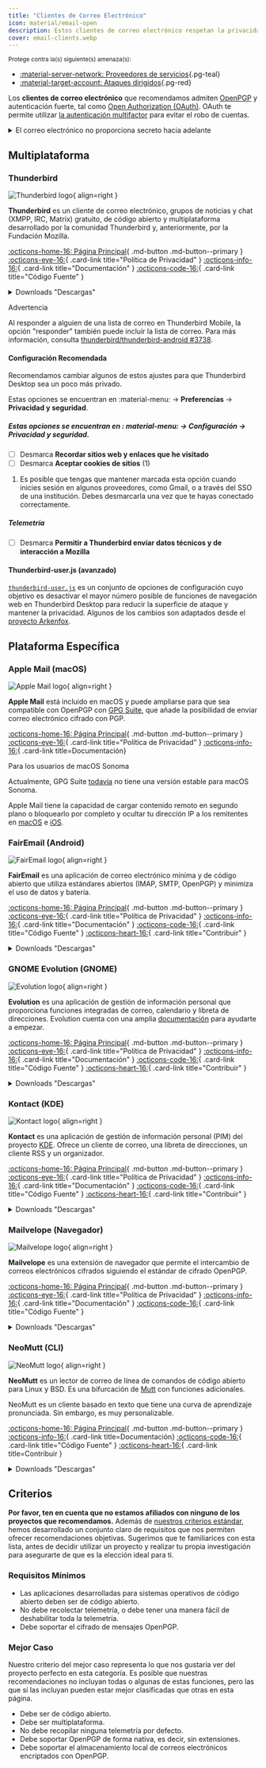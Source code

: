 ```yaml
---
title: "Clientes de Correo Electrónico"
icon: material/email-open
description: Estos clientes de correo electrónico respetan la privacidad y admiten el cifrado de correo electrónico OpenPGP.
cover: email-clients.webp
---
```


<small>Protege contra la(s) siguiente(s) amenaza(s):</small>

- [:material-server-network: Proveedores de servicios](basics/common-threats.md#privacy-from-service-providers ""){.pg-teal}
- [:material-target-account: Ataques dirigidos](basics/common-threats.md#attacks-against-specific-individuals ""){.pg-red}

Los **clientes de correo electrónico** que recomendamos admiten [OpenPGP](encryption.md#openpgp) y autenticación fuerte, tal como [Open Authorization (OAuth)](basics/account-creation.md#sign-in-with-oauth). OAuth te permite utilizar [la autenticación multifactor](basics/multi-factor-authentication.md) para evitar el robo de cuentas.

<details class="warning" markdown>
<summary>El correo electrónico no proporciona secreto hacia adelante</summary>

Cuando se utiliza una tecnología de cifrado de extremo a extremo (E2EE) como OpenPGP, el correo electrónico seguirá teniendo [algunos metadatos](basics/email-security.md#email-metadata-overview) que no están cifrados en la cabecera del correo electrónico.

OpenPGP tampoco admite [secreto hacia adelante](https://en.wikipedia.org/wiki/Forward_secrecy), lo que significa que si te roban la clave privada a ti o al destinatario, todos los mensajes anteriores cifrados con ella quedarán al descubierto: [¿Cómo puedo proteger mis claves privadas?](basics/email-security.md) Considera la posibilidad de utilizar un medio que ofrezca secreto hacia adelante:

[Comunicación en Tiempo Real](real-time-communication.md ""){.md-button}

</details>

## Multiplataforma

### Thunderbird

<div class="admonition recommendation" markdown>

![Thunderbird logo](assets/img/email-clients/thunderbird.svg){ align=right }

**Thunderbird** es un cliente de correo electrónico, grupos de noticias y chat (XMPP, IRC, Matrix) gratuito, de código abierto y multiplataforma desarrollado por la comunidad Thunderbird y, anteriormente, por la Fundación Mozilla.

[:octicons-home-16: Página Principal](https://thunderbird.net){ .md-button .md-button--primary }
[:octicons-eye-16:](https://mozilla.org/privacy/thunderbird){ .card-link title="Política de Privacidad" }
[:octicons-info-16:](https://support.mozilla.org/products/thunderbird){ .card-link title="Documentación" }
[:octicons-code-16:](https://hg.mozilla.org/comm-central){ .card-link title="Código Fuente" }

<details class="downloads" markdown>
<summary>Downloads "Descargas"</summary>

- [:simple-googleplay: Google Play](https://play.google.com/store/apps/details?id=net.thunderbird.android)
- [:simple-github: GitHub](https://github.com/thunderbird/thunderbird-android/releases)
- [:fontawesome-brands-windows: Windows](https://thunderbird.net)
- [:simple-apple: macOS](https://thunderbird.net)
- [:simple-linux: Linux](https://thunderbird.net)
- [:simple-flathub: Flathub](https://flathub.org/apps/details/org.mozilla.Thunderbird)

</details>

</div>

<div class="admonition warning" markdown>
<p class="admonition-title">Advertencia</p>

Al responder a alguien de una lista de correo en Thunderbird Mobile, la opción "responder" también puede incluir la lista de correo. Para más información, consulta [thunderbird/thunderbird-android #3738](https://github.com/thunderbird/thunderbird-android/issues/3738).

</div>

#### Configuración Recomendada

<div class="annotate" markdown>

Recomendamos cambiar algunos de estos ajustes para que Thunderbird Desktop sea un poco más privado.

Estas opciones se encuentran en :material-menu: → **Preferencias** → **Privacidad y seguridad**.

##### Estas opciones se encuentran en : material-menu: → **Configuración** → **Privacidad y seguridad**.

- [ ] Desmarca **Recordar sitios web y enlaces que he visitado**
- [ ] Desmarca **Aceptar cookies de sitios** (1)

</div>

1. Es posible que tengas que mantener marcada esta opción cuando inicies sesión en algunos proveedores, como Gmail, o a través del SSO de una institución. Debes desmarcarla una vez que te hayas conectado correctamente.

##### Telemetría

- [ ] Desmarca **Permitir a Thunderbird enviar datos técnicos y de interacción a Mozilla**

#### Thunderbird-user.js (avanzado)

[`thunderbird-user.js`](https://github.com/HorlogeSkynet/thunderbird-user.js) es un conjunto de opciones de configuración cuyo objetivo es desactivar el mayor número posible de funciones de navegación web en Thunderbird Desktop para reducir la superficie de ataque y mantener la privacidad. Algunos de los cambios son adaptados desde el [proyecto Arkenfox](desktop-browsers.md#arkenfox-advanced).

## Plataforma Específica

### Apple Mail (macOS)

<div class="admonition recommendation" markdown>

![Apple Mail logo](assets/img/email-clients/applemail.png){ align=right }

**Apple Mail** está incluido en macOS y puede ampliarse para que sea compatible con OpenPGP con [GPG Suite](encryption.md#gpg-suite), que añade la posibilidad de enviar correo electrónico cifrado con PGP.

[:octicons-home-16: Página Principal](https://support.apple.com/guide/mail/welcome/mac){ .md-button .md-button--primary }
[:octicons-eye-16:](https://apple.com/legal/privacy/en-ww){ .card-link title="Política de Privacidad" }
[:octicons-info-16:](https://support.apple.com/mail){ .card-link title=Documentación}

</details>

</div>

<div class="admonition info" markdown>
<p class="admonition-title">Para los usuarios de macOS Sonoma</p>

Actualmente, GPG Suite [todavía](https://gpgtools.com/sonoma) no tiene una versión estable para macOS Sonoma.

</div>

Apple Mail tiene la capacidad de cargar contenido remoto en segundo plano o bloquearlo por completo y ocultar tu dirección IP a los remitentes en [macOS](https://support.apple.com/guide/mail/mlhl03be2866/mac) e [iOS](https://support.apple.com/guide/iphone/iphf084865c7/ios).

### FairEmail (Android)

<div class="admonition recommendation" markdown>

![FairEmail logo](assets/img/email-clients/fairemail.svg){ align=right }

**FairEmail** es una aplicación de correo electrónico mínima y de código abierto que utiliza estándares abiertos (IMAP, SMTP, OpenPGP) y minimiza el uso de datos y batería.

[:octicons-home-16: Página Principal](https://email.faircode.eu){ .md-button .md-button--primary }
[:octicons-eye-16:](https://github.com/M66B/FairEmail/blob/master/PRIVACY.md){ .card-link title="Política de Privacidad" }
[:octicons-info-16:](https://github.com/M66B/FairEmail/blob/master/FAQ.md){ .card-link title="Documentación" }
[:octicons-code-16:](https://github.com/M66B/FairEmail){ .card-link title="Código Fuente" }
[:octicons-heart-16:](https://email.faircode.eu/donate){ .card-link title="Contribuir" }

<details class="downloads" markdown>
<summary>Downloads "Descargas"</summary>

- [:simple-googleplay: Google Play](https://play.google.com/store/apps/details?id=eu.faircode.email)
- [:simple-github: GitHub](https://github.com/M66B/FairEmail/releases)

</details>

</div>

### GNOME Evolution (GNOME)

<div class="admonition recommendation" markdown>

![Evolution logo](assets/img/email-clients/evolution.svg){ align=right }

**Evolution** es una aplicación de gestión de información personal que proporciona funciones integradas de correo, calendario y libreta de direcciones. Evolution cuenta con una amplia [documentación](https://help.gnome.org/users/evolution/stable/) para ayudarte a empezar.

[:octicons-home-16: Página Principal](https://wiki.gnome.org/Apps/Evolution){ .md-button .md-button--primary }
[:octicons-eye-16:](https://wiki.gnome.org/Apps/Evolution/PrivacyPolicy){ .card-link title="Política de Privacidad" }
[:octicons-info-16:](https://help.gnome.org/users/evolution/stable){ .card-link title="Documentación" }
[:octicons-code-16:](https://gitlab.gnome.org/GNOME/evolution){ .card-link title="Código Fuente" }
[:octicons-heart-16:](https://gnome.org/donate){ .card-link title="Contribuir" }

<details class="downloads" markdown>
<summary>Downloads "Descargas"</summary>

- [:simple-flathub: Flathub](https://flathub.org/apps/details/org.gnome.Evolution)

</details>

</div>

### Kontact (KDE)

<div class="admonition recommendation" markdown>

![Kontact logo](assets/img/email-clients/kontact.svg){ align=right }

**Kontact** es una aplicación de gestión de información personal (PIM) del proyecto [KDE](https://kde.org). Ofrece un cliente de correo, una libreta de direcciones, un cliente RSS y un organizador.

[:octicons-home-16: Página Principal](https://kontact.kde.org){ .md-button .md-button--primary }
[:octicons-eye-16:](https://kde.org/privacypolicy-apps){ .card-link title="Política de Privacidad" }
[:octicons-info-16:](https://kontact.kde.org/users){ .card-link title="Documentación" }
[:octicons-code-16:](https://invent.kde.org/pim/kmail){ .card-link title="Código Fuente" }
[:octicons-heart-16:](https://kde.org/community/donations){ .card-link title="Contribuir" }

<details class="downloads" markdown>
<summary>Downloads "Descargas"</summary>

- [:simple-linux: Linux](https://kontact.kde.org/download)
- [:simple-flathub: Flathub](https://flathub.org/apps/details/org.kde.kontact)

</details>

</div>

### Mailvelope (Navegador)

<div class="admonition recommendation" markdown>

![Mailvelope logo](assets/img/email-clients/mailvelope.svg){ align=right }

**Mailvelope** es una extensión de navegador que permite el intercambio de correos electrónicos cifrados siguiendo el estándar de cifrado OpenPGP.

[:octicons-home-16: Página Principal](https://mailvelope.com){ .md-button .md-button--primary }
[:octicons-eye-16:](https://mailvelope.com/privacy-policy){ .card-link title="Política de Privacidad" }
[:octicons-info-16:](https://mailvelope.com/faq){ .card-link title="Documentación" }
[:octicons-code-16:](https://github.com/mailvelope/mailvelope){ .card-link title="Código Fuente" }

<details class="downloads" markdown>
<summary>Downloads "Descargas"</summary>

- [:simple-firefoxbrowser: Firefox](https://addons.mozilla.org/firefox/addon/mailvelope)
- [:simple-googlechrome: Chrome](https://chrome.google.com/webstore/detail/mailvelope/kajibbejlbohfaggdiogboambcijhkke)
- [:fontawesome-brands-edge: Edge](https://microsoftedge.microsoft.com/addons/detail/mailvelope/dgcbddhdhjppfdfjpciagmmibadmoapc)

</details>

</div>

### NeoMutt (CLI)

<div class="admonition recommendation" markdown>

![NeoMutt logo](assets/img/email-clients/mutt.svg){ align=right }

**NeoMutt** es un lector de correo de línea de comandos de código abierto para Linux y BSD. Es una bifurcación de [Mutt](https://es.wikipedia.org/wiki/Mutt) con funciones adicionales.

NeoMutt es un cliente basado en texto que tiene una curva de aprendizaje pronunciada. Sin embargo, es muy personalizable.

[:octicons-home-16: Página Principal](https://neomutt.org){ .md-button .md-button--primary }
[:octicons-info-16:](https://neomutt.org/guide){ .card-link title=Documentación}
[:octicons-code-16:](https://github.com/neomutt/neomutt){ .card-link title="Código Fuente" }
[:octicons-heart-16:](https://paypal.com/paypalme/russon){ .card-link title=Contribuir }

<details class="downloads" markdown>
<summary>Downloads "Descargas"</summary>

- [:simple-apple: macOS](https://neomutt.org/distro)
- [:simple-linux: Linux](https://neomutt.org/distro)

</details>

</div>

## Criterios

**Por favor, ten en cuenta que no estamos afiliados con ninguno de los proyectos que recomendamos.** Además de [nuestros criterios estándar](about/criteria.md), hemos desarrollado un conjunto claro de requisitos que nos permiten ofrecer recomendaciones objetivas. Sugerimos que te familiarices con esta lista, antes de decidir utilizar un proyecto y realizar tu propia investigación para asegurarte de que es la elección ideal para ti.

### Requisitos Mínimos

- Las aplicaciones desarrolladas para sistemas operativos de código abierto deben ser de código abierto.
- No debe recolectar telemetría, o debe tener una manera fácil de deshabilitar toda la telemetría.
- Debe soportar el cifrado de mensajes OpenPGP.

### Mejor Caso

Nuestro criterio del mejor caso representa lo que nos gustaría ver del proyecto perfecto en esta categoría. Es posible que nuestras recomendaciones no incluyan todas o algunas de estas funciones, pero las que sí las incluyan pueden estar mejor clasificadas que otras en esta página.

- Debe ser de código abierto.
- Debe ser multiplataforma.
- No debe recopilar ninguna telemetría por defecto.
- Debe soportar OpenPGP de forma nativa, es decir, sin extensiones.
- Debe soportar el almacenamiento local de correos electrónicos encriptados con OpenPGP.
